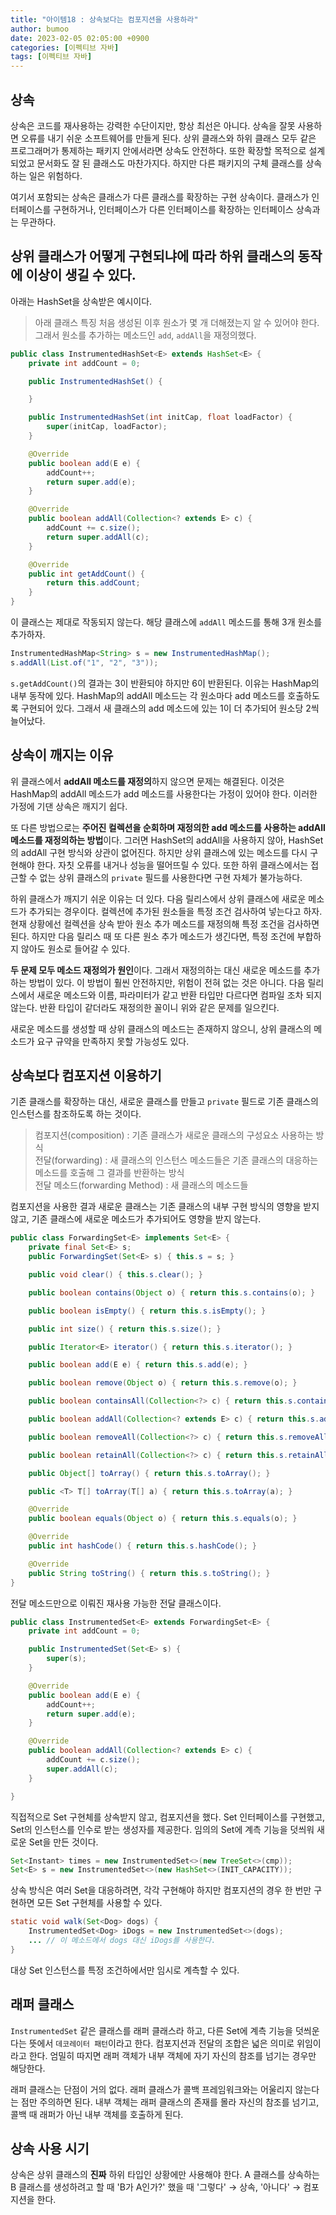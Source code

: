 ```yaml
---
title: "아이템18 : 상속보다는 컴포지션을 사용하라"
author: bumoo
date: 2023-02-05 02:05:00 +0900
categories: [이펙티브 자바]
tags: [이펙티브 자바]
---
```


## 상속
상속은 코드를 재사용하는 강력한 수단이지만, 항상 최선은 아니다.
상속을 잘못 사용하면 오류를 내기 쉬운 소프트웨어를 만들게 된다.
상위 클래스와 하위 클래스 모두 같은 프로그래머가 통제하는 패키지 안에서라면 상속도 안전하다.
또한 확장할 목적으로 설계되었고 문서화도 잘 된 클래스도 마찬가지다.
하지만 다른 패키지의 구체 클래스를 상속하는 일은 위험하다.

여기서 포함되는 상속은 클래스가 다른 클래스를 확장하는 구현 상속이다.
클래스가 인터페이스를 구현하거나, 인터페이스가 다른 인터페이스를 확장하는 인터페이스 상속과는 무관하다.

## 상위 클래스가 어떻게 구현되냐에 따라 하위 클래스의 동작에 이상이 생길 수 있다.
아래는 HashSet을 상속받은 예시이다.
> 아래 클래스 특징
> 처음 생성된 이후 원소가 몇 개 더해졌는지 알 수 있어야 한다.<br>
> 그래서 원소를 추가하는 메소드인 `add`, `addAll`을 재정의했다.

```java
public class InstrumentedHashSet<E> extends HashSet<E> {
    private int addCount = 0;

    public InstrumentedHashSet() {

    }

    public InstrumentedHashSet(int initCap, float loadFactor) {
        super(initCap, loadFactor);
    }

    @Override
    public boolean add(E e) {
        addCount++;
        return super.add(e);
    }

    @Override
    public boolean addAll(Collection<? extends E> c) {
        addCount += c.size();
        return super.addAll(c);
    }

    @Override
    public int getAddCount() {
        return this.addCount;
    }
}
```
이 클래스는 제대로 작동되지 않는다.
해당 클래스에 `addAll` 메소드를 통해 3개 원소를 추가하자.

```java
InstrumentedHashMap<String> s = new InstrumentedHashMap();
s.addAll(List.of("1", "2", "3"));
```

`s.getAddCount()`의 결과는 3이 반환되야 하지만 6이 반환된다.
이유는 HashMap의 내부 동작에 있다. HashMap의 addAll 메소드는 각 원소마다 add 메소드를 호출하도록 구현되어 있다.
그래서 새 클래스의 add 메소드에 있는 1이 더 추가되어 원소당 2씩 늘어났다.

## 상속이 깨지는 이유
위 클래스에서 **addAll 메소드를 재정의**하지 않으면 문제는 해결된다. 이것은 HashMap의 addAll 메소드가 add 메소드를 사용한다는 가정이 있어야 한다.
이러한 가정에 기댄 상속은 깨지기 쉽다.

또 다른 방법으로는 **주어진 컬렉션을 순회하며 재정의한 add 메소드를 사용하는 addAll 메소드를 재정의하는 방법**이다.
그러면 HashSet의 addAll을 사용하지 않아, HashSet의 addAll 구현 방식와 상관이 없어진다.
하지만 상위 클래스에 있는 메소드를 다시 구현해야 한다. 자칫 오류를 내거나 성능을 떨어뜨릴 수 있다.
또한 하위 클래스에서는 접근할 수 없는 상위 클래스의 `private` 필드를 사용한다면 구현 자체가 불가능하다.

하위 클래스가 깨지기 쉬운 이유는 더 있다.
다음 릴리스에서 상위 클래스에 새로운 메소드가 추가되는 경우이다.
컬렉션에 추가된 원소들을 특정 조건 검사하여 넣는다고 하자.
현재 상황에선 컬렉션을 상속 받아 원소 추가 메소드를 재정의해 특정 조건을 검사하면 된다.
하지만 다음 릴리스 때 또 다른 원소 추가 메소드가 생긴다면, 특정 조건에 부합하지 않아도 원소로 들어갈 수 있다.

**두 문제 모두 메소드 재정의가 원인**이다. 그래서 재정의하는 대신 새로운 메소드를 추가하는 방법이 있다.
이 방법이 훨씬 안전하지만, 위험이 전혀 없는 것은 아니다. 다음 릴리스에서 새로운 메소드와 이름, 파라미터가 같고 반환 타입만 다르다면 컴파일 조차 되지 않는다.
반환 타입이 같더라도 재정의한 꼴이니 위와 같은 문제를 일으킨다.

새로운 메소드를 생성할 때 상위 클래스의 메소드는 존재하지 않으니, 상위 클래스의 메소드가 요구 규약을 만족하지 못할 가능성도 있다.

## 상속보다 컴포지션 이용하기
기존 클래스를 확장하는 대신, 새로운 클래스를 만들고 `private` 필드로 기존 클래스의 인스턴스를 참조하도록 하는 것이다.
> 컴포지션(composition) : 기존 클래스가 새로운 클래스의 구성요소 사용하는 방식<br>
> 전달(forwarding) : 새 클래스의 인스턴스 메소드들은 기존 클래스의 대응하는 메소드를 호출해 그 결과를 반환하는 방식<br>
> 전달 메소드(forwarding Method) : 새 클래스의 메소드들

컴포지션을 사용한 결과 새로운 클래스는 기존 클래스의 내부 구현 방식의 영향을 받지 않고, 기존 클래스에 새로운 메소드가 추가되어도 영향을 받지 않는다.

```java
public class ForwardingSet<E> implements Set<E> {
    private final Set<E> s;
    public ForwardingSet(Set<E> s) { this.s = s; }

    public void clear() { this.s.clear(); }

    public boolean contains(Object o) { return this.s.contains(o); }

    public boolean isEmpty() { return this.s.isEmpty(); }

    public int size() { return this.s.size(); }

    public Iterator<E> iterator() { return this.s.iterator(); }

    public boolean add(E e) { return this.s.add(e); }

    public boolean remove(Object o) { return this.s.remove(o); }

    public boolean containsAll(Collection<?> c) { return this.s.containsAll(c); }

    public boolean addAll(Collection<? extends E> c) { return this.s.addAll(c); }

    public boolean removeAll(Collection<?> c) { return this.s.removeAll(c); }

    public boolean retainAll(Collection<?> c) { return this.s.retainAll(c); }

    public Object[] toArray() { return this.s.toArray(); }

    public <T> T[] toArray(T[] a) { return this.s.toArray(a); }

    @Override 
    public boolean equals(Object o) { return this.s.equals(o); }

    @Override
    public int hashCode() { return this.s.hashCode(); }

    @Override
    public String toString() { return this.s.toString(); }
}
```
전달 메소드만으로 이뤄진 재사용 가능한 전달 클래스이다.
```java
public class InstrumentedSet<E> extends ForwardingSet<E> {
    private int addCount = 0;

    public InstrumentedSet(Set<E> s) {
        super(s);
    }

    @Override
    public boolean add(E e) {
        addCount++;
        return super.add(e);
    }

    @Override
    public boolean addAll(Collection<? extends E> c) {
        addCount += c.size();
        super.addAll(c);
    }

}
```
직접적으로 Set 구현체를 상속받지 않고, 컴포지션을 했다.
Set 인터페이스를 구현했고, Set의 인스턴스를 인수로 받는 생성자를 제공한다.
임의의 Set에 계측 기능을 덧씌워 새로운 Set을 만든 것이다.

```java
Set<Instant> times = new InstrumentedSet<>(new TreeSet<>(cmp));
Set<E> s = new InstrumentedSet<>(new HashSet<>(INIT_CAPACITY));
```
상속 방식은 여러 Set을 대응하려면, 각각 구현해야 하지만 컴포지션의 경우 한 번만 구현하면 모든 Set 구현체를 사용할 수 있다.

```java
static void walk(Set<Dog> dogs) {
    InstrumentedSet<Dog> iDogs = new InstrumentedSet<>(dogs);
    ... // 이 메소드에서 dogs 대신 iDogs를 사용한다.
}
```
대상 Set 인스턴스를 특정 조건하에서만 임시로 계측할 수 있다.

## 래퍼 클래스
`InstrumentedSet` 같은 클래스를 래퍼 클래스라 하고, 다른 Set에 계측 기능을 덧씌운다는 뜻에서 `데코레이터 패턴`이라고 한다.
컴포지션과 전달의 조합은 넓은 의미로 위임이라고 한다. 엄밀히 따지면 래퍼 객체가 내부 객체에 자기 자신의 참조를 넘기는 경우만 해당한다.

래퍼 클래스는 단점이 거의 없다. 래퍼 클래스가 콜백 프레임워크와는 어울리지 않는다는 점만 주의하면 된다.
내부 객체는 래퍼 클래스의 존재를 몰라 자신의 참조를 넘기고, 콜백 때 래퍼가 아닌 내부 객체를 호출하게 된다.

## 상속 사용 시기
상속은 상위 클래스의 **진짜** 하위 타입인 상황에만 사용해야 한다.
A 클래스를 상속하는 B 클래스를 생성하려고 할 때 'B가 A인가?' 했을 때 '그렇다' → 상속, '아니다' → 컴포지션을 한다.
